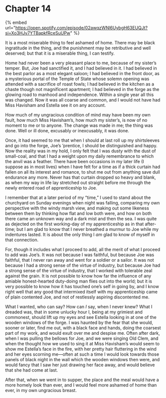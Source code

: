 # Chapter 14

{% embed url="https://open.spotify.com/episode/02awqzWNl6UybgH63EUQJt?si=Xo3HJv7YTBapkfRceSuUPw" %}

It is a most miserable thing to feel ashamed of home. There may be black ingratitude in the thing, and the punishment may be retributive and well deserved; but that it is a miserable thing, I can testify.

Home had never been a very pleasant place to me, because of my sister’s temper. But, Joe had sanctified it, and I had believed in it. I had believed in the best parlor as a most elegant saloon; I had believed in the front door, as a mysterious portal of the Temple of State whose solemn opening was attended with a sacrifice of roast fowls; I had believed in the kitchen as a chaste though not magnificent apartment; I had believed in the forge as the glowing road to manhood and independence. Within a single year all this was changed. Now it was all coarse and common, and I would not have had Miss Havisham and Estella see it on any account.

How much of my ungracious condition of mind may have been my own fault, how much Miss Havisham’s, how much my sister’s, is now of no moment to me or to anyone. The change was made in me; the thing was done. Well or ill done, excusably or inexcusably, it was done.

Once, it had seemed to me that when I should at last roll up my shirtsleeves and go into the forge, Joe’s ’prentice, I should be distinguished and happy. Now the reality was in my hold, I only felt that I was dusty with the dust of small-coal, and that I had a weight upon my daily remembrance to which the anvil was a feather. There have been occasions in my later life \(I suppose as in most lives\) when I have felt for a time as if a thick curtain had fallen on all its interest and romance, to shut me out from anything save dull endurance any more. Never has that curtain dropped so heavy and blank, as when my way in life lay stretched out straight before me through the newly entered road of apprenticeship to Joe.

I remember that at a later period of my “time,” I used to stand about the churchyard on Sunday evenings when night was falling, comparing my own perspective with the windy marsh view, and making out some likeness between them by thinking how flat and low both were, and how on both there came an unknown way and a dark mist and then the sea. I was quite as dejected on the first working-day of my apprenticeship as in that after-time; but I am glad to know that I never breathed a murmur to Joe while my indentures lasted. It is about the only thing I _am_ glad to know of myself in that connection.

For, though it includes what I proceed to add, all the merit of what I proceed to add was Joe’s. It was not because I was faithful, but because Joe was faithful, that I never ran away and went for a soldier or a sailor. It was not because I had a strong sense of the virtue of industry, but because Joe had a strong sense of the virtue of industry, that I worked with tolerable zeal against the grain. It is not possible to know how far the influence of any amiable honest-hearted duty-doing man flies out into the world; but it is very possible to know how it has touched one’s self in going by, and I know right well that any good that intermixed itself with my apprenticeship came of plain contented Joe, and not of restlessly aspiring discontented me.

What I wanted, who can say? How can _I_ say, when I never knew? What I dreaded was, that in some unlucky hour I, being at my grimiest and commonest, should lift up my eyes and see Estella looking in at one of the wooden windows of the forge. I was haunted by the fear that she would, sooner or later, find me out, with a black face and hands, doing the coarsest part of my work, and would exult over me and despise me. Often after dark, when I was pulling the bellows for Joe, and we were singing Old Clem, and when the thought how we used to sing it at Miss Havisham’s would seem to show me Estella’s face in the fire, with her pretty hair fluttering in the wind and her eyes scorning me⁠—often at such a time I would look towards those panels of black night in the wall which the wooden windows then were, and would fancy that I saw her just drawing her face away, and would believe that she had come at last.

After that, when we went in to supper, the place and the meal would have a more homely look than ever, and I would feel more ashamed of home than ever, in my own ungracious breast.

